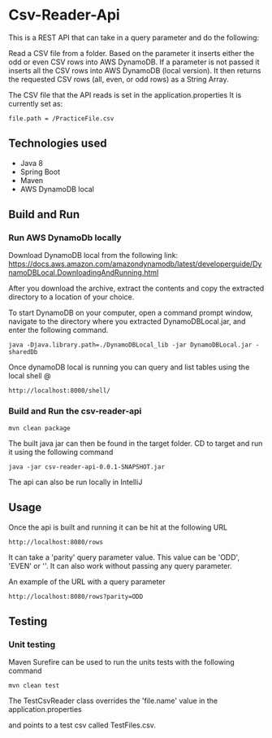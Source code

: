# Csv-Reader-Api #
This is a REST API that can take in a query parameter and do the following:

Read a CSV file from a folder.
Based on the parameter it inserts either the odd or even CSV rows into AWS DynamoDB.
If a parameter is not passed it inserts all the CSV rows into AWS DynamoDB (local version).
It then returns the requested CSV rows (all, even, or odd rows) as a String Array.

The CSV file that the API reads is set in the application.properties 
It is currently set as:
```
file.path = /PracticeFile.csv
```

## Technologies used
*  Java 8
*  Spring Boot
*  Maven
*  AWS DynamoDB local

## Build and Run
### Run AWS DynamoDb locally

Download DynamoDB local from the following link:
https://docs.aws.amazon.com/amazondynamodb/latest/developerguide/DynamoDBLocal.DownloadingAndRunning.html

After you download the archive, extract the contents and copy the extracted directory to a location of your choice.

To start DynamoDB on your computer, open a command prompt window, navigate to the directory where you extracted DynamoDBLocal.jar, and enter the following command.
```
java -Djava.library.path=./DynamoDBLocal_lib -jar DynamoDBLocal.jar -sharedDb
```
Once dynamoDB local is running you can query and list tables using the local shell @
```
http://localhost:8000/shell/
```

### Build and Run the csv-reader-api
```
mvn clean package
```
The built java jar can then be found in the target folder. CD to target and run it using the following command


```
java -jar csv-reader-api-0.0.1-SNAPSHOT.jar
```

The api can also be run locally in IntelliJ

## Usage

Once the api is built and running it can be hit at the following URL
```
http://localhost:8080/rows
```
It can take a 'parity' query parameter value. This value can be 'ODD', 'EVEN' or ''.
It can also work without passing any query parameter.

An example of the URL with a query parameter

```
http://localhost:8080/rows?parity=ODD
```


## Testing

### Unit testing
Maven Surefire can be used to run the units tests with the following command
```
mvn clean test
```
The TestCsvReader class overrides the 'file.name' value in the application.properties

and points to a test csv called TestFiles.csv. 



